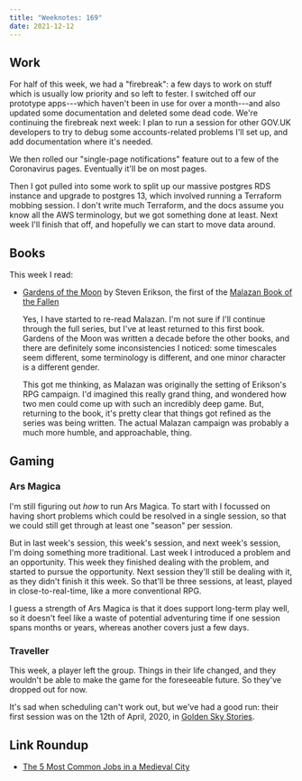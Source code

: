 ```yaml
---
title: "Weeknotes: 169"
date: 2021-12-12
---
```


## Work

For half of this week, we had a "firebreak": a few days to work on
stuff which is usually low priority and so left to fester.  I switched
off our prototype apps---which haven't been in use for over a
month---and also updated some documentation and deleted some dead
code.  We're continuing the firebreak next week: I plan to run a
session for other GOV.UK developers to try to debug some
accounts-related problems I'll set up, and add documentation where
it's needed.

We then rolled our "single-page notifications" feature out to a few of
the Coronavirus pages.  Eventually it'll be on most pages.

Then I got pulled into some work to split up our massive postgres RDS
instance and upgrade to postgres 13, which involved running a
Terraform mobbing session.  I don't write much Terraform, and the docs
assume you know all the AWS terminology, but we got something done at
least.  Next week I'll finish that off, and hopefully we can start to
move data around.


## Books

This week I read:

- [Gardens of the Moon][] by Steven Erikson, the first of the [Malazan Book of the Fallen][]

  Yes, I have started to re-read Malazan.  I'm not sure if I'll
  continue through the full series, but I've at least returned to this
  first book.  Gardens of the Moon was written a decade before the
  other books, and there are definitely some inconsistencies I
  noticed: some timescales seem different, some terminology is
  different, and one minor character is a different gender.

  This got me thinking, as Malazan was originally the setting of
  Erikson's RPG campaign.  I'd imagined this really grand thing, and
  wondered how two men could come up with such an incredibly deep
  game.  But, returning to the book, it's pretty clear that things got
  refined as the series was being written.  The actual Malazan
  campaign was probably a much more humble, and approachable, thing.

[Gardens of the Moon]: https://malazan.fandom.com/wiki/Gardens_of_the_Moon
[Malazan Book of the Fallen]: https://en.wikipedia.org/wiki/Malazan_Book_of_the_Fallen


## Gaming

### Ars Magica

I'm still figuring out *how* to run Ars Magica.  To start with I
focussed on having short problems which could be resolved in a single
session, so that we could still get through at least one "season" per
session.

But in last week's session, this week's session, and next week's
session, I'm doing something more traditional.  Last week I introduced
a problem and an opportunity.  This week they finished dealing with
the problem, and started to pursue the opportunity.  Next session
they'll still be dealing with it, as they didn't finish it this week.
So that'll be three sessions, at least, played in close-to-real-time,
like a more conventional RPG.

I guess a strength of Ars Magica is that it does support long-term
play well, so it doesn't feel like a waste of potential adventuring
time if one session spans months or years, whereas another covers just
a few days.

### Traveller

This week, a player left the group.  Things in their life changed, and
they wouldn't be able to make the game for the foreseeable future.  So
they've dropped out for now.

It's sad when scheduling can't work out, but we've had a good run:
their first session was on the 12th of April, 2020, in [Golden Sky
Stories][].

[Golden Sky Stories]: http://starlinepublishing.com/our-games/golden-sky-stories/


## Link Roundup

- [The 5 Most Common Jobs in a Medieval City](https://www.medievalists.net/2021/11/most-common-jobs-medieval-city/)
